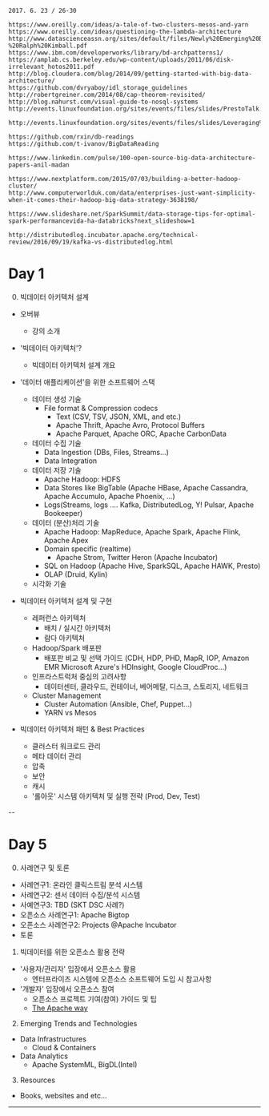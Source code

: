 ```
2017. 6. 23 / 26-30
```
```
https://www.oreilly.com/ideas/a-tale-of-two-clusters-mesos-and-yarn
https://www.oreilly.com/ideas/questioning-the-lambda-architecture
http://www.datascienceassn.org/sites/default/files/Newly%20Emerging%20Best%20Practices%20for%20Big%20Data%20-%20Ralph%20Kimball.pdf
https://www.ibm.com/developerworks/library/bd-archpatterns1/
https://amplab.cs.berkeley.edu/wp-content/uploads/2011/06/disk-irrelevant_hotos2011.pdf
http://blog.cloudera.com/blog/2014/09/getting-started-with-big-data-architecture/
https://github.com/dvryaboy/idl_storage_guidelines
http://robertgreiner.com/2014/08/cap-theorem-revisited/
http://blog.nahurst.com/visual-guide-to-nosql-systems
http://events.linuxfoundation.org/sites/events/files/slides/PrestoTalk.pdf

http://events.linuxfoundation.org/sites/events/files/slides/Leveraging%20Docker%20for%20Hadoop%20Build%20Automation%20and%20Big%20Data%20Stack%20Provisioning.pdf

https://github.com/rxin/db-readings
https://github.com/t-ivanov/BigDataReading

https://www.linkedin.com/pulse/100-open-source-big-data-architecture-papers-anil-madan

https://www.nextplatform.com/2015/07/03/building-a-better-hadoop-cluster/
http://www.computerworlduk.com/data/enterprises-just-want-simplicity-when-it-comes-their-hadoop-big-data-strategy-3638198/

https://www.slideshare.net/SparkSummit/data-storage-tips-for-optimal-spark-performancevida-ha-databricks?next_slideshow=1

http://distributedlog.incubator.apache.org/technical-review/2016/09/19/kafka-vs-distributedlog.html
```

# Day 1

0. 빅데이터 아키텍처 설계
- 오버뷰
  * 강의 소개

- '빅데이터 아키텍처'?
  * 빅데이터 아키텍처 설계 개요

- '데이터 애플리케이션'을 위한 소프트웨어 스택
  * 데이터 생성 기술
    * File format & Compression codecs 
      * Text (CSV, TSV, JSON, XML, and etc.)
      * Apache Thrift, Apache Avro, Protocol Buffers
      * Apache Parquet, Apache ORC, Apache CarbonData
  * 데이터 수집 기술
    * Data Ingestion (DBs, Files, Streams...)
    * Data Integration
  * 데이터 저장 기술
    * Apache Hadoop: HDFS
    * Data Stores like BigTable (Apache HBase, Apache Cassandra, Apache Accumulo, Apache Phoenix, ...)
    * Logs(Streams, logs .... Kafka, DistributedLog, Y! Pulsar, Apache Bookeeper)
  * 데이터 (분산)처리 기술
    * Apache Hadoop: MapReduce, Apache Spark, Apache Flink, Apache Apex
    * Domain specific (realtime)
      * Apache Strom, Twitter Heron (Apache Incubator)
    * SQL on Hadoop (Apache Hive, SparkSQL, Apache HAWK, Presto)
    * OLAP (Druid, Kylin)
  * 시각화 기술

- 빅데이터 아키텍처 설계 및 구현
  * 레퍼런스 아키텍처
    * 배치 / 실시간 아키텍처
    * 람다 아키텍처
  * Hadoop/Spark 배포판
    * 배포판 비교 및 선택 가이드 (CDH, HDP, PHD, MapR, IOP, Amazon EMR Microsoft Azure's HDInsight, Google CloudProc...)
  * 인프라스트럭처 중심의 고려사항 
    * 데이터센터, 클라우드, 컨테이너, 베어메탈, 디스크, 스토리지, 네트워크
  * Cluster Management
    * Cluster Automation (Ansible, Chef, Puppet...)
    * YARN vs Mesos
  
- 빅데이터 아키텍처 패턴 & Best Practices
  * 클러스터 워크로드 관리
  * 메타 데이터 관리
  * 압축
  * 보안
  * 캐시
  * '롤아웃' 시스템 아키텍처 및 실행 전략 (Prod, Dev, Test)

--

# Day 5

0. 사례연구 및 토론
- 사례연구1: 온라인 클릭스트림 분석 시스템
- 사례연구2: 센서 데이터 수집/분석 시스템
- 사예연구3: TBD (SKT DSC 사례?) 
- 오픈소스 사례연구1: Apache Bigtop
- 오픈소스 사례연구2: Projects @Apache Incubator
- 토론

1. 빅데이터를 위한 오픈소스 활용 전략
- '사용자/관리자' 입장에서 오픈소스 활용
  * 엔터프라이즈 시스템에 오픈소스 소프트웨어 도입 시 참고사항
- '개발자' 입장에서 오픈소스 참여
  * 오픈소스 프로젝트 기여(참여) 가이드 및 팁
  * [The Apache way](https://www.apache.org/foundation/how-it-works.html)

2. Emerging Trends and Technologies
- Data Infrastructures
  * Cloud & Containers
- Data Analytics
  * Apache SystemML, BigDL(Intel)

3. Resources
- Books, websites and etc...


----



